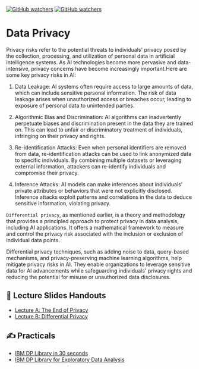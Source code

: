 [![GitHub watchers](https://img.shields.io/badge/tulip--lab-Pattern--Classification-brightgreen)](../README.md)
[![GitHub watchers](https://img.shields.io/badge/Module-Data--Privacy-orange)](README.md)

# Data Privacy

Privacy risks refer to the potential threats to individuals' privacy posed by the collection, processing, and utilization of personal data in artificial intelligence systems. As AI technologies become more pervasive and data-intensive, privacy concerns have become increasingly important.Here are some key privacy risks in AI:

1. Data Leakage: AI systems often require access to large amounts of data, which can include sensitive personal information. The risk of data leakage arises when unauthorized access or breaches occur, leading to exposure of personal data to unintended parties.

2. Algorithmic Bias and Discrimination: AI algorithms can inadvertently perpetuate biases and discrimination present in the data they are trained on. This can lead to unfair or discriminatory treatment of individuals, infringing on their privacy and rights.

3. Re-identification Attacks: Even when personal identifiers are removed from data, re-identification attacks can be used to link anonymized data to specific individuals. By combining multiple datasets or leveraging external information, attackers can re-identify individuals and compromise their privacy.

4. Inference Attacks: AI models can make inferences about individuals' private attributes or behaviors that were not explicitly disclosed. Inference attacks exploit patterns and correlations in the data to deduce sensitive information, violating privacy.

`Differential privacy`, as mentioned earlier, is a theory and methodology that provides a principled approach to protect privacy in data analysis, including AI applications. It offers a mathematical framework to measure and control the privacy risk associated with the inclusion or exclusion of individual data points. 

Differential privacy techniques, such as adding noise to data, query-based mechanisms, and privacy-preserving machine learning algorithms, help mitigate privacy risks in AI. They enable organizations to leverage sensitive data for AI advancements while safeguarding individuals' privacy rights and reducing the potential for misuse or unauthorized data disclosures.

## :notebook_with_decorative_cover: Lecture Slides Handouts

- [Lecture A: The End of Privacy](https://github.com/tulip-lab/handouts/blob/main/PR/PR-S10A.pdf)
- [Lecture B: Differential Privacy](https://github.com/tulip-lab/handouts/blob/main/PR/PR-S10B.pdf) 


## :writing_hand: Practicals

- [IBM DP Library in 30 seconds](https://github.com/tulip-lab/sit742/blob/develop/Jupyter/M06-Advanced/M06A-IBMDP-30Seconds.ipynb)
- [IBM DP Library for Exploratory Data Analysis](https://github.com/tulip-lab/sit742/blob/develop/Jupyter/M06-Advanced/M06B-IBMDP-Exploration.ipynb)